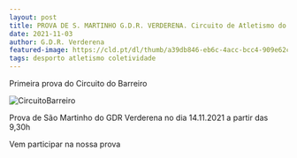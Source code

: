 ```yaml
---
layout: post
title: PROVA DE S. MARTINHO G.D.R. VERDERENA. Circuito de Atletismo do Barreiro 2021-22
date: 2021-11-03
author: G.D.R. Verderena
featured-image: https://cld.pt/dl/thumb/a39db846-eb6c-4acc-bcc4-909e62cb57f8/cartaz_Circuito_Atletismo_1prova_2021_2022.jpg?size=xl&crop=false&format=jpeg
tags: desporto atletismo coletividade
---
```


<p>Primeira prova do Circuito do Barreiro


![CircuitoBarreiro](https://cld.pt/dl/thumb/a39db846-eb6c-4acc-bcc4-909e62cb57f8/cartaz_Circuito_Atletismo_1prova_2021_2022.jpg?size=xl&crop=false&format=jpeg)
  
<p>Prova de São Martinho do GDR Verderena no dia 14.11.2021 a partir das 9,30h
<p>Vem participar na nossa prova
